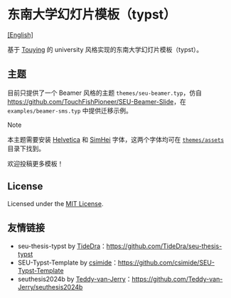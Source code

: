 # 东南大学幻灯片模板（typst）

[[English]](./README.md)

基于 [Touying](https://touying-typ.github.io/touying/zh/) 的 university 风格实现的东南大学幻灯片模板（typst）。

## 主题

目前只提供了一个 Beamer 风格的主题 `themes/seu-beamer.typ`，仿自 <https://github.com/TouchFishPioneer/SEU-Beamer-Slide>，在 `examples/beamer-sms.typ` 中提供迁移示例。

> [!NOTE]
> 本主题需要安装 [Helvetica](./themes/assets/Helvetica.ttf) 和 [SimHei](./themes/assets/SimHei.ttf) 字体，这两个字体均可在 [`themes/assets`](./themes/assets) 目录下找到。

欢迎投稿更多模板！

## License

Licensed under the [MIT License](LICENSE).

## 友情链接

- seu-thesis-typst by [TideDra](https://github.com/TideDra)：<https://github.com/TideDra/seu-thesis-typst>
- SEU-Typst-Template by [csimide](https://github.com/csimide)：<https://github.com/csimide/SEU-Typst-Template>
- seuthesis2024b by [Teddy-van-Jerry](https://github.com/Teddy-van-Jerry)：<https://github.com/Teddy-van-Jerry/seuthesis2024b>
